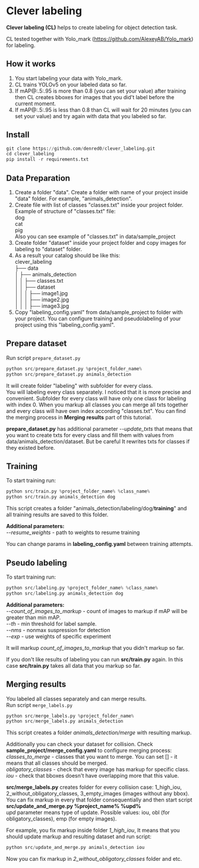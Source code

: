 # Clever labeling
**Clever labeling (CL)** helps to create labeling for object detection task. 

CL tested together with Yolo_mark (https://github.com/AlexeyAB/Yolo_mark) for labeling. 


## How it works
1. You start labeling your data with Yolo_mark.
2. CL trains YOLOv5 on your labeled data so far. 
3. If mAP@:.5:.95 is more than 0.8 (you can set your value) after training then CL creates bboxes for images that you did't label before the current moment.
4. If mAP@:.5:.95 is less than 0.8 than CL will wait for 20 minutes (you can set your value) and try again with data that you labeled so far. 


## Install
```python
git clone https://github.com/denred0/clever_labeling.git
cd clever_labeling
pip install -r requirements.txt
```

## Data Preparation
1. Create a folder "data". Create a folder with name of your project inside "data" folder. For example, "animals_detection". 
2. Create file with list of classes "classes.txt" inside your project folder. 
<br>Example of structure of "classes.txt" file:
<br>dog
<br>cat
<br>pig
<br>Also you can see example of "classes.txt" in data/sample_project
3. Create folder "dataset" inside your project folder and copy images for labeling to "dataset" folder. 
4. As a result your catalog should be like this:
<br>clever_labeling
<br>├── data
<br>│   ├── animals_detection
<br>│   │   ├── classes.txt
<br>│   │   ├── dataset
<br>│   │   │   ├── image1.jpg
<br>│   │   │   ├── image2.jpg
<br>│   │   │   ├── image3.jpg
5. Copy "labeling_config.yaml" from data/sample_project to folder with your project. You can configure training and pseudolabeling of your project using this "labeling_config.yaml".

## Prepare dataset
Run script `prepare_dataset.py`
```python
python src/prepare_dataset.py %project_folder_name% 
python src/prepare_dataset.py animals_detection 
```

It will create folder "labeling" with subfolder for every class.<br>You will labeling every class separately. I noticed that it is more precise and convenient. 
Subfolder for every class will have only one class for labeling with index 0. When you markup all classes you can merge all txts together and every class will have own index according "classes.txt".
You can find the merging process in **Merging results** part of this tutorial. 

**prepare_dataset.py** has additional parameter _--update_txts_ that means that you want to create txts for every class and fill them with values from data/animals_detection/dataset. But be careful It rewrites txts for classes if they existed before. 

## Training
To start training run:
```python 
python src/train.py %project_folder_name% %class_name%
python src/train.py animals_detection dog
```

This script creates a folder "animals_detection/labeling/dog/**training**" and all training results are saved to this folder.

**Additional parameters:**
<br>_--resume_weights_ - path to weights to resume training

You can change params in **labeling_config.yaml** between training attempts. 


## Pseudo labeling
To start training run:
```python 
python src/labeling.py %project_folder_name% %class_name%
python src/labeling.py animals_detection dog
```

**Additional parameters:**
<br>_--count_of_images_to_markup_ - count of images to markup if mAP will be greater than min mAP. 
<br>_--th_ - min threshold for label sample. 
<br>_--nms_ - nonmax suspression for detection
<br>_--exp_ - use weights of specific experiment

It will markup _count_of_images_to_markup_ that you didn't markup so far.  

If you don't like results of labeling you can run **src/train.py** again. In this case **src/train.py** takes all data that you markup so far.  

## Merging results

You labeled all classes separately and can merge results. 
<br>Run script `merge_labels.py`
```python
python src/merge_labels.py %project_folder_name% 
python src/merge_labels.py animals_detection
```

This script creates a folder _animals_detection/merge_ with resulting markup. 

Additionally you can check your dataset for collision. 
Check **sample_project/merge_config.yaml** to configure merging process:
<br>_classes_to_merge_ - classes that you want to merge. You can set [] - it means that all classes should be merged.
<br>_obligatory_classes_ - check that every image has markup for specific class. 
<br>_iou_ - check that bboxes doesn't have overlapping more that this value. 

**src/merge_labels.py** creates folder for every collision case: 1_high_iou, 2_without_obligatory_classes, 3_empty_images (images without any bbox).
<br>You can fix markup in every that folder consequentially and then start script **src/update_and_merge.py %project_name% %upd%**
<br>_upd_ parameter means type of update. Possible values: iou, obl (for obligatory_classes), emp (for empty images). 

For example, you fix markup inside folder _1_high_iou_, It means that you should update markup and resulting dataset and run script:
```python
python src/update_and_merge.py animals_detection iou
```

Now you can fix markup in _2_without_obligatory_classes_ folder and etc. 